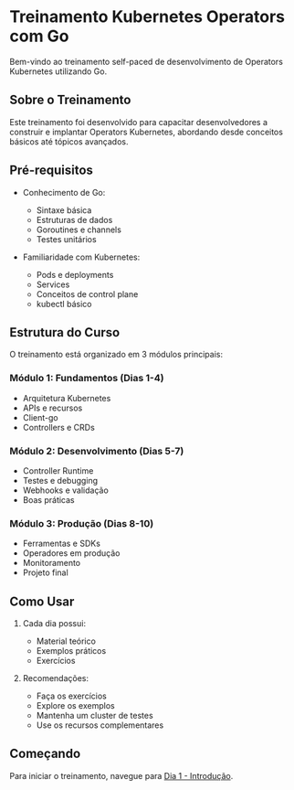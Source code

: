 # Treinamento Kubernetes Operators com Go

Bem-vindo ao treinamento self-paced de desenvolvimento de Operators Kubernetes utilizando Go.

## Sobre o Treinamento

Este treinamento foi desenvolvido para capacitar desenvolvedores a construir e implantar Operators Kubernetes,
abordando desde conceitos básicos até tópicos avançados.

## Pré-requisitos

- Conhecimento de Go:
  - Sintaxe básica
  - Estruturas de dados
  - Goroutines e channels
  - Testes unitários
  
- Familiaridade com Kubernetes:
  - Pods e deployments
  - Services
  - Conceitos de control plane
  - kubectl básico

## Estrutura do Curso

O treinamento está organizado em 3 módulos principais:

### Módulo 1: Fundamentos (Dias 1-4)

- Arquitetura Kubernetes
- APIs e recursos
- Client-go
- Controllers e CRDs

### Módulo 2: Desenvolvimento (Dias 5-7)

- Controller Runtime
- Testes e debugging
- Webhooks e validação
- Boas práticas

### Módulo 3: Produção (Dias 8-10)

- Ferramentas e SDKs
- Operadores em produção
- Monitoramento
- Projeto final

## Como Usar

1. Cada dia possui:
   - Material teórico
   - Exemplos práticos
   - Exercícios

2. Recomendações:
   - Faça os exercícios
   - Explore os exemplos
   - Mantenha um cluster de testes
   - Use os recursos complementares

## Começando

Para iniciar o treinamento, navegue para [Dia 1 - Introdução](dia1/01-introducao.md).
